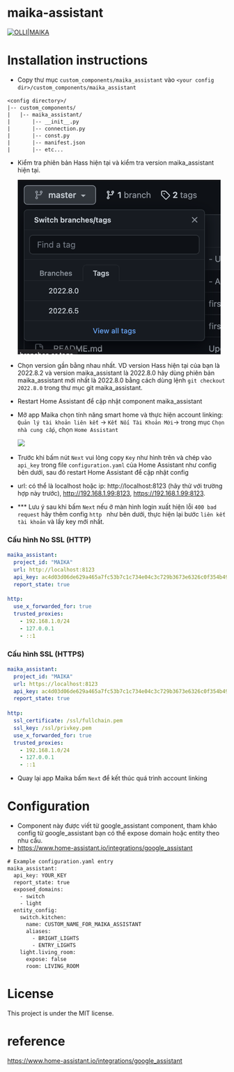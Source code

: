 # maika-assistant

[![OLLI|MAIKA](https://file.hstatic.net/200000264521/file/logo_1a5aee12000e4c38aebe7a155097c856.png)](https://olli.vn)

# Installation instructions

- Copy thư mục `custom_components/maika_assistant` vào `<your config dir>/custom_components/maika_assistant`

```
<config directory>/
|-- custom_components/
|   |-- maika_assistant/
|       |-- __init__.py
|       |-- connection.py
|       |-- const.py
|       |-- manifest.json
|       |-- etc...
```

- Kiểm tra phiên bản Hass hiện tại và kiểm tra version maika_assistant hiện tại.

  <img src="images/version supported.png" height="400em" />

- Chọn version gần bằng nhau nhất. VD version Hass hiện tại của bạn là 2022.8.2 và version maika_assistant là 2022.8.0 hãy dùng phiên bản maika_assistant mới nhất là 2022.8.0 bằng cách dùng lệnh `git checkout 2022.8.0` trong thư mục git maika_assistant.
- Restart Home Assistant để cập nhật component maika_assistant
- Mở app Maika chọn tính năng smart home và thực hiện account linking: `Quản lý tài khoản liên kết` -> `Kết Nối Tài Khoản Mới`-> trong mục `Chọn nhà cung cấp`, chọn `Home Assistant`

  <img src="images/IMG-0928.PNG" height="800em" />

- Trước khi bấm nút `Next` vui lòng copy `Key` như hình trên và chép vào `api_key` trong file `configuration.yaml` của Home Assistant như config bên dưới, sau đó restart Home Assistant để cập nhật config
- url: có thể là localhost hoặc ip: http://localhost:8123 (hãy thử với trường hợp này trước), http://192.168.1.99:8123, https://192.168.1.99:8123.
- \*\*\* Lưu ý sau khi bấm `Next` nếu ở màn hình login xuất hiện lỗi `400 bad request` hãy thêm config `http ` như bên dưới, thực hiện lại bước `liên kết tài khoản` và lấy key mới nhất.

### Cấu hình No SSL (HTTP)

```yaml
maika_assistant:
  project_id: "MAIKA"
  url: http://localhost:8123
  api_key: ac4d03d06de629a465a7fc53b7c1c734e04c3c729b3673e6326c0f354b49423771802938ad4191318d1f4df78a8990da
  report_state: true

http:
  use_x_forwarded_for: true
  trusted_proxies:
    - 192.168.1.0/24
    - 127.0.0.1
    - ::1
```

### Cấu hình SSL (HTTPS)

```yaml
maika_assistant:
  project_id: "MAIKA"
  url: https://localhost:8123
  api_key: ac4d03d06de629a465a7fc53b7c1c734e04c3c729b3673e6326c0f354b49423771802938ad4191318d1f4df78a8990da
  report_state: true

http:
  ssl_certificate: /ssl/fullchain.pem
  ssl_key: /ssl/privkey.pem
  use_x_forwarded_for: true
  trusted_proxies:
    - 192.168.1.0/24
    - 127.0.0.1
    - ::1
```

- Quay lại app Maika bấm `Next` để kết thúc quá trình account linking

# Configuration

- Component này được viết từ google_assistant component, tham khảo config từ google_assistant bạn có thể expose domain hoặc entity theo nhu cầu.
- https://www.home-assistant.io/integrations/google_assistant

```
# Example configuration.yaml entry
maika_assistant:
  api_key: YOUR_KEY
  report_state: true
  exposed_domains:
    - switch
    - light
  entity_config:
    switch.kitchen:
      name: CUSTOM_NAME_FOR_MAIKA_ASSISTANT
      aliases:
        - BRIGHT_LIGHTS
        - ENTRY_LIGHTS
    light.living_room:
      expose: false
      room: LIVING_ROOM
```

# License

This project is under the MIT license.

# reference

https://www.home-assistant.io/integrations/google_assistant
